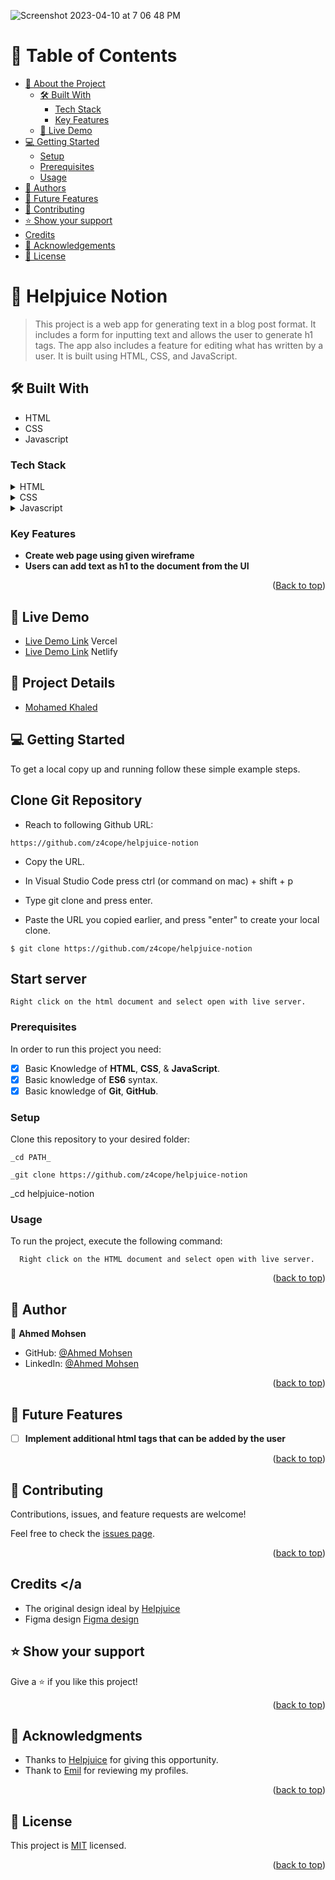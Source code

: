 ![Screenshot 2023-04-10 at 7 06 48 PM](https://user-images.githubusercontent.com/63551733/230953091-37f4707f-7dc3-4e5c-9f93-aa6a5ddb186b.png)
<a name="readme-top"></a>

# 📗 Table of Contents

- [📖 About the Project](#about-project)
  - [🛠 Built With](#built-with)
    - [Tech Stack](#tech-stack)
    - [Key Features](#key-features)
  - [🚀 Live Demo](#live-demo)
- [💻 Getting Started](#getting-started)
  - [Setup](#setup)
  - [Prerequisites](#prerequisites)
  - [Usage](#usage)
- [👥 Authors](#author)
- [🔭 Future Features](#future-features)
- [🤝 Contributing](#contributing)
- [⭐️ Show your support](#support)
- [Credits](#credits-a-name"credits")
- [🙏 Acknowledgements](#acknowledgements)
- [📝 License](#license)

# 📖 Helpjuice Notion <a name="about-project"></a>

> This project is a web app for generating text in a blog post format. It includes a form for inputting text and allows the user to generate h1 tags. The app also includes a feature for editing what has written by a user. It is built using HTML, CSS, and JavaScript.

## 🛠 Built With <a name="built-with"></a>

- HTML
- CSS
- Javascript

### Tech Stack <a name="tech-stack"></a>

<details>
  <summary>HTML</summary>
  <ul>
    <li><a href="https://www.w3schools.com/html/">HTML</a></li>
  </ul>
</details>

<details>
  <summary>CSS</summary>
  <ul>
    <li><a href="https://www.w3schools.com/css/">CSS</a></li>
  </ul>
</details>

<details>
  <summary>Javascript</summary>
  <ul>
    <li><a href="https://www.w3schools.com/js/">Javascript</a></li>
  </ul>
</details>

### Key Features <a name="key-features"></a>

- **Create web page using given wireframe**
- **Users can add text as h1 to the document from the UI**

<p align="right">(<a href="#readme-top">Back to top</a>)</p>

## 🚀 Live Demo <a name="live-demo"></a>

- [Live Demo Link](https://helpjuice-notion.vercel.app/) Vercel
- [Live Demo Link](https://adorable-unicorn-7adfd9.netlify.app/) Netlify

## 🚀 Project Details

- [Mohamed Khaled](https://github.com/z4cope/)

## 💻 Getting Started <a name="getting-started"></a>

To get a local copy up and running follow these simple example steps.

## Clone Git Repository

- Reach to following Github URL:

```
https://github.com/z4cope/helpjuice-notion

```

- Copy the URL.

- In Visual Studio Code press ctrl (or command on mac) + shift + p

- Type git clone and press enter.

- Paste the URL you copied earlier, and press "enter" to create your local clone.

```
$ git clone https://github.com/z4cope/helpjuice-notion
```

## Start server

```
Right click on the html document and select open with live server.
```

### Prerequisites <a name="prerequisites"></a>

In order to run this project you need:

- [x] Basic Knowledge of **HTML**, **CSS**, & **JavaScript**.
- [x] Basic knowledge of **ES6** syntax.
- [x] Basic knowledge of **Git**, **GitHub**.

### Setup

Clone this repository to your desired folder:

    _cd PATH_

    _git clone https://github.com/z4cope/helpjuice-notion

\_cd helpjuice-notion

### Usage

To run the project, execute the following command:

```
  Right click on the HTML document and select open with live server.
```

<p align="right">(<a href="#readme-top">back to top</a>)</p>

<!-- AUTHORS -->

## 👥 Author <a name="author"></a>

👤 **Ahmed Mohsen**

- GitHub: [@Ahmed Mohsen](https://github.com/z4cope)
- LinkedIn: [@Ahmed Mohsen](https://www.linkedin.com/in/mookhaled/)

<p align="right">(<a href="#readme-top">back to top</a>)</p>

## 🔭 Future Features <a name="future-features"></a>

- [ ] **Implement additional html tags that can be added by the user**

<p align="right">(<a href="#readme-top">back to top</a>)</p>

## 🤝 Contributing <a name="contributing"></a>

Contributions, issues, and feature requests are welcome!

Feel free to check the [issues page](https://github.com/z4cope/helpjuice-notion/issues).

<p align="right">(<a href="#readme-top">back to top</a>)</p>

<!-- CREDITS -->

## Credits <a name="credits"></a

- The original design ideal by [Helpjuice](https://helpjuice.com/)
- Figma design [Figma design](https://www.figma.com/file/tw8CNEl69jYeqPHxfBxf38/Helpjuice-Front-End-Developer-Test-Project?node-id=0-1)

<!-- SUPPORT -->

## ⭐️ Show your support <a name="support"></a>

Give a ⭐️ if you like this project!

<p align="right">(<a href="#readme-top">back to top</a>)</p>

## 🙏 Acknowledgments <a name="acknowledgements"></a>

- Thanks to [Helpjuice](https://helpjuice.com/) for giving this opportunity.
- Thank to [Emil](https://www.linkedin.com/in/emilhajric/) for reviewing my profiles.

<p align="right">(<a href="#readme-top">back to top</a>)</p>

<!-- LICENSE -->

## 📝 License <a name="license"></a>

This project is [MIT](./LICENSE) licensed.

<p align="right">(<a href="#readme-top">back to top</a>)</p>
